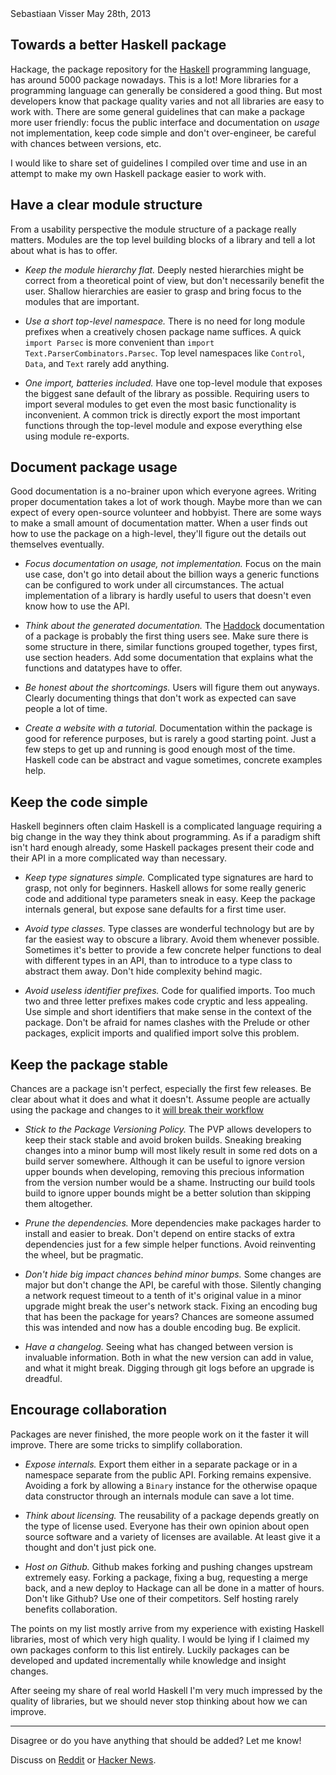 <article>

<div class=meta> <span class=author>Sebastiaan Visser</span> <span
class=date>May 28th, 2013</span> </div>

# Towards a better Haskell package

Hackage, the package repository for the [Haskell](http://www.haskell.org)
programming language, has around 5000 package nowadays. This is a lot! More
libraries for a programming language can generally be considered a good thing.
But most developers know that package quality varies and not all libraries are
easy to work with. There are some general guidelines that can make a package
more user friendly: focus the public interface and documentation on *usage* not
implementation, keep code simple and don't over-engineer, be careful with
chances between versions, etc.

I would like to share set of guidelines I compiled over time and use in an
attempt to make my own Haskell package easier to work with.

## Have a clear module structure

From a usability perspective the module structure of a package really matters.
Modules are the top level building blocks of a library and tell a lot about
what is has to offer.

* *Keep the module hierarchy flat.* Deeply nested hierarchies might
  be correct from a theoretical point of view, but don't necessarily benefit
  the user. Shallow hierarchies are easier to grasp and bring focus to the
  modules that are important.

* *Use a short top-level namespace.* There is no need for long
  module prefixes when a creatively chosen package name suffices. A quick
  `import Parsec` is more convenient than `import
  Text.ParserCombinators.Parsec`. Top level namespaces like `Control`, `Data`,
  and `Text` rarely add anything.

* *One import, batteries included.* Have one top-level module that
  exposes the biggest sane default of the library as possible. Requiring users
  to import several modules to get even the most basic functionality is
  inconvenient. A common trick is directly export the most important functions
  through the top-level module and expose everything else using module
  re-exports.

## Document package usage

Good documentation is a no-brainer upon which everyone agrees. Writing proper
documentation takes a lot of work though. Maybe more than we can expect of
every open-source volunteer and hobbyist. There are some ways to make a small
amount of documentation matter. When a user finds out how to use the package on
a high-level, they'll figure out the details out themselves eventually.

* *Focus documentation on usage, not implementation.* Focus on the main use
  case, don't go into detail about the billion ways a generic functions can be
  configured to work under all circumstances. The actual implementation of a
  library is hardly useful to users that doesn't even know how to use the API.

* *Think about the generated documentation.* The
  [Haddock](http://www.haskell.org/haddock/) documentation of a
  package is probably the first thing users see. Make sure there is some
  structure in there, similar functions grouped together, types first, use
  section headers. Add some documentation that explains what the functions and
  datatypes have to offer.

* *Be honest about the shortcomings.* Users will figure them out anyways.
  Clearly documenting things that don't work as expected can save people a lot
  of time.

* *Create a website with a tutorial.* Documentation within the package is good
  for reference purposes, but is rarely a good starting point. Just a few steps
  to get up and running is good enough most of the time. Haskell code can be
  abstract and vague sometimes, concrete examples help.

## Keep the code simple

Haskell beginners often claim Haskell is a complicated language requiring a big
change in the way they think about programming. As if a paradigm shift
isn't hard enough already, some Haskell packages present their code and their
API in a more complicated way than necessary.

* *Keep type signatures simple.* Complicated type signatures are hard to grasp,
  not only for beginners. Haskell allows for some really generic code and
  additional type parameters sneak in easy. Keep the package internals general,
  but expose sane defaults for a first time user.

* *Avoid type classes.* Type classes are wonderful technology but are by far
  the easiest way to obscure a library. Avoid them whenever possible. Sometimes
  it's better to provide a few concrete helper functions to deal with different
  types in an API, than to introduce to a type class to abstract them away.
  Don't hide complexity behind magic.

* *Avoid useless identifier prefixes.* Code for qualified imports. Too much
  two and three letter prefixes makes code cryptic and less appealing. Use
  simple and short identifiers that make sense in the context of the package.
  Don't be afraid for names clashes with the Prelude or other packages,
  explicit imports and qualified import solve this problem.

## Keep the package stable

Chances are a package isn't perfect, especially the first few releases. Be
clear about what it does and what it doesn't. Assume people are actually using
the package and changes to it [will break their workflow](http://xkcd.com/1172)

* *Stick to the Package Versioning Policy.* The PVP allows developers to keep
  their stack stable and avoid broken builds. Sneaking breaking changes into a
  minor bump will most likely result in some red dots on a build server
  somewhere.  Although it can be useful to ignore version upper bounds when
  developing, removing this precious information from the version number would
  be a shame.  Instructing our build tools build to ignore upper bounds might
  be a better solution than skipping them altogether.

* *Prune the dependencies.* More dependencies make packages harder to install
  and easier to break. Don't depend on entire stacks of extra dependencies just
  for a few simple helper functions. Avoid reinventing the wheel, but be
  pragmatic.

* *Don't hide big impact chances behind minor bumps.* Some changes are major
  but don't change the API, be careful with those. Silently changing a network
  request timeout to a tenth of it's original value in a minor upgrade might
  break the user's network stack. Fixing an encoding bug that has been the
  package for years? Chances are someone assumed this was intended and now has
  a double encoding bug. Be explicit.

* *Have a changelog.* Seeing what has changed between version is invaluable
  information. Both in what the new version can add in value, and what it might
  break. Digging through git logs before an upgrade is dreadful.

## Encourage collaboration

Packages are never finished, the more people work on it the faster it will
improve. There are some tricks to simplify collaboration.

* *Expose internals.* Export them either in a separate package or
  in a namespace separate from the public API. Forking remains expensive.
  Avoiding a fork by allowing a `Binary` instance for the otherwise opaque data
  constructor through an internals module can save a lot time.

* *Think about licensing.* The reusability of a package depends greatly on the
  type of license used. Everyone has their own opinion about open source
  software and a variety of licenses are available. At least give it a thought
  and don't just pick one.

* *Host on Github.* Github makes forking and pushing changes
  upstream extremely easy. Forking a package, fixing a bug, requesting a merge
  back, and a new deploy to Hackage can all be done in a matter of hours. Don't
  like Github? Use one of their competitors. Self hosting rarely benefits
  collaboration.

The points on my list mostly arrive from my experience with existing Haskell
libraries, most of which very high quality. I would be lying if I claimed my
own packages conform to this list entirely. Luckily packages can be developed
and updated incrementally while knowledge and insight changes.

After seeing my share of real world Haskell I'm very much impressed by the
quality of libraries, but we should never stop thinking about how we can
improve.

<hr>

Disagree or do you have anything that should be added? Let me know!

Discuss on [Reddit](http://www.reddit.com/r/haskell/comments/1f70wi/towards_a_better_haskell_package/)
or [Hacker News](https://news.ycombinator.com/item?id=5779450).

</article>
